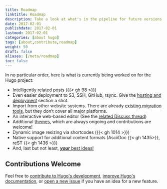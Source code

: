 ```yaml
---
title: Roadmap
linktitle: Roadmap
description: Take a look at what's in the pipeline for future versions of the Hugo project.
date: 2017-02-01
publishdate: 2017-02-01
lastmod: 2017-02-01
categories: [about hugo]
tags: [about,contribute,roadmap]
weight: 50
draft: false
aliases: [/meta/roadmap]
toc: false
---
```


In no particular order, here is what is currently being worked on for the Hugo project:

* Intelligently related posts ({{< gh 98 >}})
* Even easier deployment to S3, SSH, GitHub, rsync. Give the [hosting and deployment][] section a shot.
* Import from other website systems. There are already [existing migration tools][migrate], but they don’t cover all major platforms.
* An interactive web-based editor (See the [related Discuss thread][])
* Additional [themes][], which are always ongoing and contributions are welcome!
* Dynamic image resizing via shortcodes ({{< gh 1014 >}})
* Native support for additional content formats (AsciiDoc {{< gh 1435>}}, reST {{< gh 1436 >}})
* And, last but not least, [***your*** best ideas!][]

## Contributions Welcome

Feel free to [contribute to Hugo's development][devcontribute], [improve Hugo's documentation][doccontribute], or [open a new issue][newissue] if you have an idea for a new feature.

[#98]: https://github.com/spf13/hugo/issues/98
[#1014]: https://github.com/spf13/hugo/issues/1014
[#1435]: https://github.com/spf13/hugo/issues/1435
[#1436]: https://github.com/spf13/hugo/issues/1436
[devcontribute]: /contribute/development/
[doccontribute]: /contribute/documentation/
[hosting and deployment]: /hosting-and-deployment/
[migrate]: /developer-tools/migrate-to-hugo/
[newissue]: https://github.com/spf13/hugo/issues/
[related Discuss thread]: https://discuss.gohugo.io/t/web-based-editor/155
[themes]: /themes/
[tutorials]: /tutorials
[***your*** best ideas!]: /contribute/